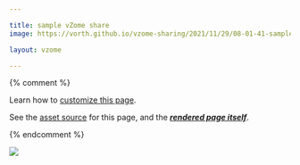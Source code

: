 ```yaml
---

title: sample vZome share
image: https://vorth.github.io/vzome-sharing/2021/11/29/08-01-41-sample-vZome-share/sample-vZome-share.png

layout: vzome

---
```


{% comment %}

Learn how to [customize this page](https://vzome.github.io/vzome/sharing.html#customizing-the-generated-page).

See the [asset source](https://github.com/vorth/vzome-sharing/tree/main/2021/11/29/08-01-41-sample-vZome-share/) for this page,
and the [***rendered page itself***](https://vorth.github.io/vzome-sharing/2021/11/29/sample-vZome-share-08-01-41.html).

{% endcomment %}

<vzome-viewer style="width: 100%; height: 65vh;"
       src="https://vorth.github.io/vzome-sharing/2021/11/29/08-01-41-sample-vZome-share/sample-vZome-share.vZome" >
  <img src="https://vorth.github.io/vzome-sharing/2021/11/29/08-01-41-sample-vZome-share/sample-vZome-share.png" />
</vzome-viewer>
